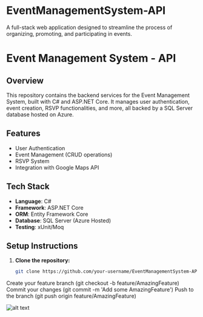 # EventManagementSystem-API
A full-stack web application designed to streamline the process of organizing, promoting, and participating in events.
# Event Management System - API

## Overview
This repository contains the backend services for the Event Management System, built with C# and ASP.NET Core. It manages user authentication, event creation, RSVP functionalities, and more, all backed by a SQL Server database hosted on Azure.

## Features
- User Authentication
- Event Management (CRUD operations)
- RSVP System
- Integration with Google Maps API

## Tech Stack
- **Language**: C#
- **Framework**: ASP.NET Core
- **ORM**: Entity Framework Core
- **Database**: SQL Server (Azure Hosted)
- **Testing**: xUnit/Moq

## Setup Instructions
1. **Clone the repository:**
   ```bash
   git clone https://github.com/your-username/EventManagementSystem-API.git

Create your feature branch (git checkout -b feature/AmazingFeature)
Commit your changes (git commit -m 'Add some AmazingFeature')
Push to the branch (git push origin feature/AmazingFeature)

![alt text](image.png)